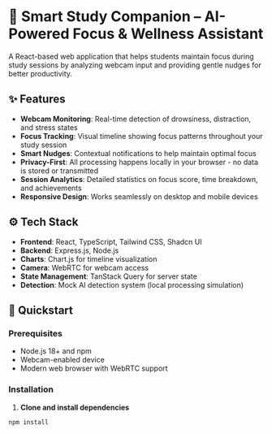 # 🎒 Smart Study Companion – AI-Powered Focus & Wellness Assistant

A React-based web application that helps students maintain focus during study sessions by analyzing webcam input and providing gentle nudges for better productivity.

## ✨ Features

- **Webcam Monitoring**: Real-time detection of drowsiness, distraction, and stress states
- **Focus Tracking**: Visual timeline showing focus patterns throughout your study session  
- **Smart Nudges**: Contextual notifications to help maintain optimal focus
- **Privacy-First**: All processing happens locally in your browser - no data is stored or transmitted
- **Session Analytics**: Detailed statistics on focus score, time breakdown, and achievements
- **Responsive Design**: Works seamlessly on desktop and mobile devices

## ⚙️ Tech Stack

- **Frontend**: React, TypeScript, Tailwind CSS, Shadcn UI
- **Backend**: Express.js, Node.js
- **Charts**: Chart.js for timeline visualization
- **Camera**: WebRTC for webcam access
- **State Management**: TanStack Query for server state
- **Detection**: Mock AI detection system (local processing simulation)

## 🚀 Quickstart

### Prerequisites
- Node.js 18+ and npm
- Webcam-enabled device
- Modern web browser with WebRTC support

### Installation

1. **Clone and install dependencies**
```bash
npm install
